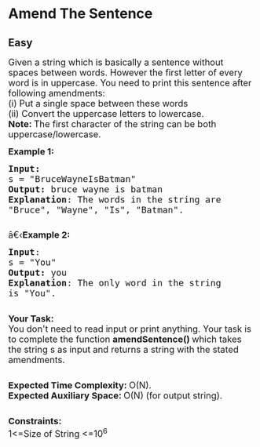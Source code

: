 # Amend The Sentence
##  Easy 
<div class="problem-statement">
                <p></p><p><span style="font-size:18px">Given a string&nbsp;which is basically a sentence without spaces between words. However the first letter of every word is in uppercase. You need to print this sentence after following amendments:<br>
(i) Put a single space between these words<br>
(ii) Convert the uppercase letters to lowercase.<br>
<strong>Note:&nbsp;</strong>The first character of the string can be both uppercase/lowercase.</span></p>

<p><span style="font-size:18px"><strong>Example 1:</strong></span></p>

<pre><span style="font-size:18px"><strong>Input:</strong>
s = "BruceWayneIsBatman"
<strong>Output:</strong> bruce wayne is batman
<strong>Explanation</strong>: The words in the string are
"Bruce", "Wayne", "Is", "Batman".
</span>
</pre>

<p><span style="font-size:18px">â€‹<strong>Example 2:</strong></span></p>

<pre><span style="font-size:18px"><strong>Input</strong>: 
s = "You"
<strong>Output:</strong> you
<strong>Explanation</strong>: The only word in the string
is "You".</span>
</pre>

<p><br>
<span style="font-size:18px"><strong>Your Task:&nbsp;</strong><br>
You don't need to read input or print anything. Your task is to complete the function&nbsp;<strong>amendSentence()&nbsp;</strong>which takes the string s as input and returns a string with the stated amendments.</span></p>

<p><br>
<span style="font-size:18px"><strong>Expected Time Complexity:&nbsp;</strong>O(N).<br>
<strong>Expected Auxiliary Space:&nbsp;</strong>O(N) (for output string).</span></p>

<p><br>
<span style="font-size:18px"><strong>Constraints:</strong></span><br>
<span style="font-size:18px">1&lt;=Size of String &lt;=10<sup>6</sup></span></p>
 <p></p>
            </div>